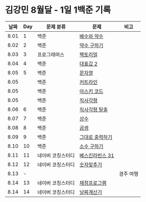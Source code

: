 # 김강민 8월달 - 1일 1백준 기록

| 날짜 | Day | 문제 분류         | 문제                       | 비고      |
| ---- | --- | ----------------- | -------------------------- | --------- |
| 8.01 | 1   | 백준              | [배수와 약수](./0801/)     |           |
| 8.02 | 2   | 백준              | [약수 구하기](./0802/)     |           |
| 8.03 | 3   | 프로그래머스      | [팩토리얼](./0803/)        |           |
| 8.04 | 4   | 백준              | [대표값 2](./0804/)        |           |
| 8.05 | 5   | 백준              | [문자열](./0805/)          |           |
| 8.05 |     | 백준              | [커트라인](./0805/)        |           |
| 8.05 |     | 백준              | [아스키 코드](./0805/)     |           |
| 8.05 |     | 백준              | [직사각형](./0805/)        |           |
| 8.06 | 6   | 백준              | [직사각형 탈출](./0806/)   |           |
| 8.07 | 7   | 백준              | [상수](./0807/)            |           |
| 8.08 | 8   | 백준              | [곱셈](./0808/)            |           |
| 8.09 | 9   | 백준              | [그대로 출력하기](./0809/) |           |
| 8.10 | 10  | 백준              | [소수 구하기](./0810/)     |           |
| 8.11 | 11  | 네이버 코칭스터디 | [베스킨라빈스 31](./0811/) |           |
| 8.12 | 12  | 네이버 코칭스터디 | [숫자맞추기](./0812/)      |           |
| 8.13 | -   |                   |                            | 경주 여행 |
| 8.14 | 13  | 네이버 코칭스터디 | [채점프로그램](./0813/)    |           |
| 8.14 | 14  | 네이버 코칭스터디 | [날짜계산기](./0814/)      |           |

